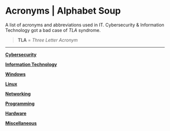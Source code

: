 # Acronyms | Alphabet Soup

A list of acronyms and abbreviations used in IT. Cybersecurity & Information Technology got a bad case of *TLA* syndrome.

>**TLA** = *Three Letter Acronym*

---

[**Cybersecurity**](TLA/cybersecurity.md)

[**Information Technology**](TLA/it.md)

[**Windows**](TLA/windows.md)

[**Linux**](TLA/linux.md)

[**Networking**](TLA/networking.md)

[**Programming**](TLA/programming.md)

[**Hardware**](TLA/hardware.md)

[**Miscellaneous**](TLA/misc.md)
